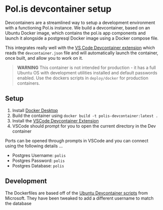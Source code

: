 
# Pol.is devcontainer setup


Devcontainers are a streamlined way to setup a development environment with a functioning Pol.is instance. We build a devcontainer, based on an Ubuntu Docker image, which contains the pol.is app components and launch it alongside a postgresql Docker image using a Docker compose file.

This integrates really well with the [VS Code Devcontainer extension](https://code.visualstudio.com/docs/devcontainers/containers) which reads the `devcontainer.json` file and will automatically launch the container, once built, and allow you to work on it.

> **WARNING** This container is not intended for production - it has a full Ubuntu OS with development utilities installed and default passwords enabled. Use the dockers scripts in `deploy/docker` for production containers.

## Setup

  1. Install [Docker Desktop](https://www.docker.com/products/docker-desktop/)
  2. Build the container using `docker build -t polis-devcontainer:latest .`
  3. Install the [VSCode Devcontainer Extension](https://marketplace.visualstudio.com/items?itemName=ms-vscode-remote.remote-containers)
  4. VSCode should prompt for you to open the current directory in the Dev container

Ports can be opened through prompts in VSCode and you can connect using the following details ...

  * Postgres Username: `polis`
  * Postgres Password: `polis`
  * Postgres Database: `polis`

## Development

The Dockerfiles are based off of the [Ubuntu Devcontainer scripts](https://github.com/microsoft/vscode-dev-containers/tree/main/containers/ubuntu/.devcontainer) from Microsoft. They have been tweaked to add a different username to match the database


